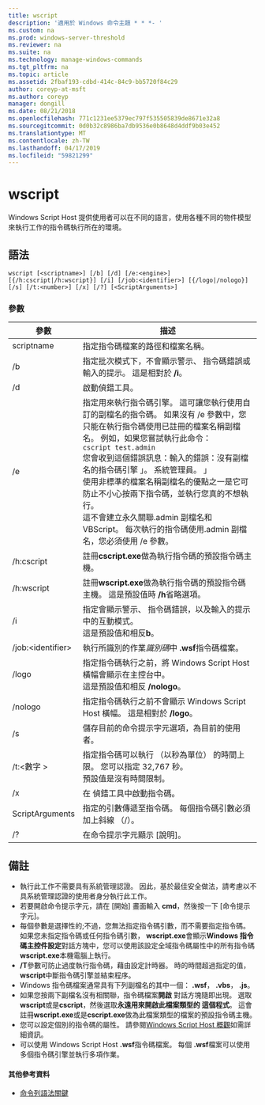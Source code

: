 ```yaml
---
title: wscript
description: '適用於 Windows 命令主題 * * *- '
ms.custom: na
ms.prod: windows-server-threshold
ms.reviewer: na
ms.suite: na
ms.technology: manage-windows-commands
ms.tgt_pltfrm: na
ms.topic: article
ms.assetid: 2fbaf193-cdbd-414c-84c9-bb5720f84c29
author: coreyp-at-msft
ms.author: coreyp
manager: dongill
ms.date: 08/21/2018
ms.openlocfilehash: 771c1231ee5379ec797f535505839de8671e32a8
ms.sourcegitcommit: 0d0b32c8986ba7db9536e0b8648d4ddf9b03e452
ms.translationtype: MT
ms.contentlocale: zh-TW
ms.lasthandoff: 04/17/2019
ms.locfileid: "59821299"
---
```

# <a name="wscript"></a>wscript



Windows Script Host 提供使用者可以在不同的語言，使用各種不同的物件模型來執行工作的指令碼執行所在的環境。

## <a name="syntax"></a>語法

```
wscript [<scriptname>] [/b] [/d] [/e:<engine>] [{/h:cscript|/h:wscript}] [/i] [/job:<identifier>] [{/logo|/nologo}] [/s] [/t:<number>] [/x] [/?] [<ScriptArguments>]
```

### <a name="parameters"></a>參數

|參數|描述|
|---------|-----------|
|scriptname|指定指令碼檔案的路徑和檔案名稱。|
|/b|指定批次模式下，不會顯示警示、 指令碼錯誤或輸入的提示。 這是相對於 **/i**。|
|/d|啟動偵錯工具。|
|/e|指定用來執行指令碼引擎。 這可讓您執行使用自訂的副檔名的指令碼。 如果沒有 /e 參數中，您只能在執行指令碼使用已註冊的檔案名稱副檔名。 例如，如果您嘗試執行此命令：<br>```cscript test.admin```<br>您會收到這個錯誤訊息：輸入的錯誤：沒有副檔名的指令碼引擎 」。 系統管理員。 」<br>使用非標準的檔案名稱副檔名的優點之一是它可防止不小心按兩下指令碼，並執行您真的不想執行。 <br>這不會建立永久關聯.admin 副檔名和 VBScript。 每次執行的指令碼使用.admin 副檔名，您必須使用 /e 參數。|
|/h:cscript|註冊**cscript.exe**做為執行指令碼的預設指令碼主機。|
|/h:wscript|註冊**wscript.exe**做為執行指令碼的預設指令碼主機。 這是預設值時 **/h**省略選項。|
|/i|指定會顯示警示、 指令碼錯誤，以及輸入的提示中的互動模式。</br>這是預設值和相反**b**。|
|/job:\<identifier>|執行所識別的作業*識別碼*中 **.wsf**指令碼檔案。|
|/logo|指定指令碼執行之前，將 Windows Script Host 橫幅會顯示在主控台中。</br>這是預設值和相反 **/nologo**。|
|/nologo|指定指令碼執行之前不會顯示 Windows Script Host 橫幅。 這是相對於 **/logo**。|
|/s|儲存目前的命令提示字元選項，為目前的使用者。|
|/t:\<數字 >|指定指令碼可以執行 （以秒為單位） 的時間上限。 您可以指定 32,767 秒。</br>預設值是沒有時間限制。|
|/x|在 偵錯工具中啟動指令碼。|
|ScriptArguments|指定的引數傳遞至指令碼。 每個指令碼引數必須加上斜線 （/）。|
|/?|在命令提示字元顯示 [說明]。|

## <a name="remarks"></a>備註

-   執行此工作不需要具有系統管理認證。 因此，基於最佳安全做法，請考慮以不具系統管理認證的使用者身分執行此工作。
-   若要開啟命令提示字元，請在 [開始] 畫面輸入 **cmd**，然後按一下 [命令提示字元]。
-   每個參數是選擇性的;不過，您無法指定指令碼引數，而不需要指定指令碼。 如果您未指定指令碼或任何指令碼引數， **wscript.exe**會顯示**Windows 指令碼主控件設定**對話方塊中，您可以使用該設定全域指令碼屬性中的所有指令碼**wscript.exe**本機電腦上執行。
-   **/T**參數可防止過度執行指令碼，藉由設定計時器。 時的時間超過指定的值， **wscript**中斷指令碼引擎並結束程序。
-   Windows 指令碼檔案通常具有下列副檔名的其中一個： **.wsf**， **.vbs**， **.js**。
-   如果您按兩下副檔名沒有相關聯，指令碼檔案**開啟** 對話方塊隨即出現。 選取  **wscript**或是**cscript**，然後選取**永遠用來開啟此檔案類型的 這個程式**。 這會註冊**wscript.exe**或是**cscript.exe**做為此檔案類型的檔案的預設指令碼主機。
-   您可以設定個別的指令碼的屬性。 請參閱[Windows Script Host 概觀](https://technet.microsoft.com/library/cc738350(v=ws.10).aspx)如需詳細資訊。
-   可以使用 Windows Script Host **.wsf**指令碼檔案。 每個 **.wsf**檔案可以使用多個指令碼引擎並執行多項作業。

#### <a name="additional-references"></a>其他參考資料

-   [命令列語法關鍵](command-line-syntax-key.md)
